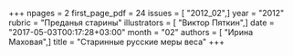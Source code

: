 +++
npages = 2
first_page_pdf = 24
issues = [ "2012_02",]
year = "2012"
rubric = "Преданья старины"
illustrators = [ "Виктор Пяткин",]
date = "2017-05-03T00:17:28+03:00"
month = "02"
authors = [ "Ирина Маховая",]
title = "Старинные русские меры веса"
+++
